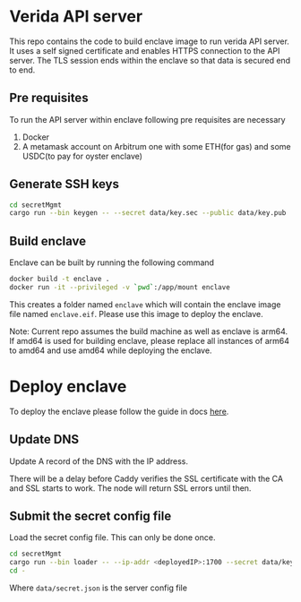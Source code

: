 # Verida API server

This repo contains the code to build enclave image to run verida API server. It uses a self signed certificate and enables HTTPS connection to the API server. The TLS session ends within the enclave so that data is secured end to end. 

## Pre requisites

To run the API server within enclave following pre requisites are necessary

1. Docker
2. A metamask account on Arbitrum one with some ETH(for gas) and some USDC(to pay for oyster enclave)

## Generate SSH keys

```sh
cd secretMgmt
cargo run --bin keygen -- --secret data/key.sec --public data/key.pub
```


## Build enclave

Enclave can be built by running the following command

```sh
docker build -t enclave .
docker run -it --privileged -v `pwd`:/app/mount enclave
```

This creates a folder named `enclave` which will contain the enclave image file named `enclave.eif`. Please use this image to deploy the enclave.

Note: Current repo assumes the build machine as well as enclave is arm64. If amd64 is used for building enclave, please replace all instances of arm64 to amd64 and use amd64 while deploying the enclave.

# Deploy enclave

To deploy the enclave please follow the guide in docs [here](https://docs.marlin.org/user-guides/oyster/instances/tutorials/nodejs-server/deploy).

## Update DNS

Update A record of the DNS with the IP address.

There will be a delay before Caddy verifies the SSL certificate with the CA and SSL starts to work. The node will return SSL errors until then.

## Submit the secret config file

Load the secret config file. This can only be done once.

```sh
cd secretMgmt
cargo run --bin loader -- --ip-addr <deployedIP>:1700 --secret data/key.sec --message data/secret.json --endpoint http://<deployedIP>:1300 --pcr0 <pcr0> --pcr1 <pcr1> --pcr2 <pcr2>
cd -
```

Where `data/secret.json` is the server config file